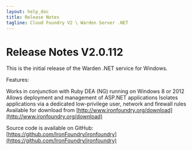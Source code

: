 ```yaml
---
layout: help_doc
title: Release Notes
tagline: Cloud Foundry V2 \ Warden Server .NET
---
```


# Release Notes V2.0.112

This is the initial release of the Warden .NET service for Windows.

Features:

Works in conjunction with Ruby DEA (NG) running on Windows 8 or 2012
Allows deployment and management of ASP.NET applications
Isolates applications via a dedicated low-privilege user, network and firewall rules
Available for download from [http://www.ironfoundry.org/download](http://www.ironfoundry.org/download)

Source code is available on GitHub: [https://github.com/IronFoundry/ironfoundry](https://github.com/IronFoundry/ironfoundry)